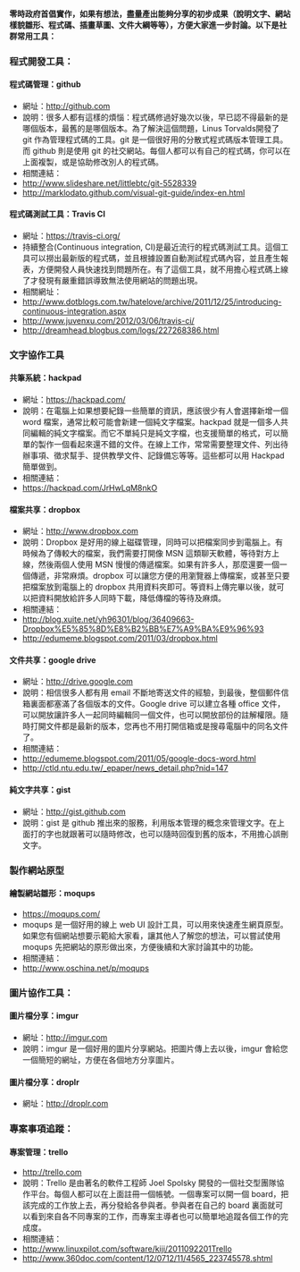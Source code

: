 <div class="ui stacked segment">
<h4>零時政府首倡實作，如果有想法，盡量產出能夠分享的初步成果（說明文字、網站樣貌雛形、程式碼、插畫草圖、文件大綱等等），方便大家進一步討論。以下是社群常用工具：</h4>
</div>

### <i class="keyboard icon"></i>程式開發工具：

#### 程式碼管理：github
* 網址：http://github.com
* 說明：很多人都有這樣的煩惱：程式碼修過好幾次以後，早已認不得最新的是哪個版本，最舊的是哪個版本。為了解決這個問題，Linus Torvalds開發了 git 作為管理程式碼的工具。git 是一個很好用的分散式程式碼版本管理工具。而 github 則是使用 git 的社交網站。每個人都可以有自己的程式碼，你可以在上面複製，或是協助修改別人的程式碼。
* 相關連結：
* http://www.slideshare.net/littlebtc/git-5528339
* http://marklodato.github.com/visual-git-guide/index-en.html

#### 程式碼測試工具：Travis CI
* 網址：https://travis-ci.org/
* 持續整合(Continuous integration, CI)是最近流行的程式碼測試工具。這個工具可以撈出最新版的程式碼，並且根據設置自動測試程式碼內容，並且產生報表，方便開發人員快速找到問題所在。有了這個工具，就不用擔心程式碼上線了才發現有嚴重錯誤導致無法使用網站的問題出現。
* 相關網址：
* http://www.dotblogs.com.tw/hatelove/archive/2011/12/25/introducing-continuous-integration.aspx
* http://www.juvenxu.com/2012/03/06/travis-ci/
* http://dreamhead.blogbus.com/logs/227268386.html

<div class="ui horizontal icon divider">
  <i class="code icon"></i>
</div>




### <i class="pencil icon"></i>文字協作工具

#### 共筆系統：hackpad

* 網址：https://hackpad.com/
* 說明：在電腦上如果想要紀錄一些簡單的資訊，應該很少有人會選擇新增一個 word 檔案，通常比較可能會新建一個純文字檔案。hackpad 就是一個多人共同編輯的純文字檔案。而它不單純只是純文字檔，也支援簡單的格式，可以簡單的製作一個看起來還不錯的文件。在線上工作，常常需要整理文件、列出待辦事項、徵求幫手、提供教學文件、記錄備忘等等。這些都可以用 Hackpad 簡單做到。
* 相關連結：
* https://hackpad.com/JrHwLqM8nkO

#### 檔案共享：dropbox
* 網址：http://www.dropbox.com
* 說明：Dropbox 是好用的線上磁碟管理，同時可以把檔案同步到電腦上。有時候為了傳較大的檔案，我們需要打開像 MSN 這類聊天軟體，等待對方上線，然後兩個人使用 MSN 慢慢的傳遞檔案。如果有許多人，那麼還要一個一個傳遞，非常麻煩。dropbox 可以讓您方便的用瀏覽器上傳檔案，或甚至只要把檔案放到電腦上的 dropbox 共用資料夾即可。等資料上傳完畢以後，就可以把資料開放給許多人同時下載，降低傳檔的等待及麻煩。
* 相關連結：
* http://blog.xuite.net/yh96301/blog/36409663-Dropbox%E5%85%8D%E8%B2%BB%E7%A9%BA%E9%96%93
* http://edumeme.blogspot.com/2011/03/dropbox.html


#### 文件共享：google drive

* 網址：http://drive.google.com
* 說明：相信很多人都有用 email 不斷地寄送文件的經驗，到最後，整個郵件信箱裏面都塞滿了各個版本的文件。Google drive 可以建立各種 office 文件，可以開放讓許多人一起同時編輯同一個文件，也可以開放部份的註解權限。隨時打開文件都是最新的版本，您再也不用打開信箱或是搜尋電腦中的同名文件了。
* 相關連結：
* http://edumeme.blogspot.com/2011/05/google-docs-word.html
* http://ctld.ntu.edu.tw/_epaper/news_detail.php?nid=147

#### 純文字共享：gist
* 網址：http://gist.github.com
* 說明：gist 是 github 推出來的服務，利用版本管理的概念來管理文字。在上面打的字也就跟著可以隨時修改，也可以隨時回復到舊的版本，不用擔心誤刪文字。


<div class="ui horizontal icon divider">
  <i class="code icon"></i>
</div>

### <i class="desktop icon"></i>製作網站原型

#### 繪製網站雛形：moqups
* https://moqups.com/
* moqups 是一個好用的線上 web UI 設計工具，可以用來快速產生網頁原型。如果您有個網站想要示範給大家看，讓其他人了解您的想法，可以嘗試使用 moqups 先把網站的原形做出來，方便後續和大家討論其中的功能。
* 相關連結：
* http://www.oschina.net/p/moqups

<div class="ui horizontal icon divider">
  <i class="code icon"></i>
</div>


### <i class="photo icon"></i>圖片協作工具：

#### 圖片檔分享：imgur
* 網址：http://imgur.com
* 說明：imgur 是一個好用的圖片分享網站。把圖片傳上去以後，imgur 會給您一個簡短的網址，方便在各個地方分享圖片。

#### 圖片檔分享：droplr
* 網址：http://droplr.com

<div class="ui horizontal icon divider">
  <i class="code icon"></i>
</div>

### <i class="ordered list icon"></i>專案事項追蹤：

#### 專案管理：trello
* http://trello.com
* 說明：Trello 是由著名的軟件工程師 Joel Spolsky 開發的一個社交型團隊協作平台。每個人都可以在上面註冊一個帳號。一個專案可以開一個 board，把該完成的工作放上去，再分發給各參與者。參與者在自己的 board 裏面就可以看到來自各不同專案的工作，而專案主導者也可以簡單地追蹤各個工作的完成度。
* 相關連結：    
* http://www.linuxpilot.com/software/kiji/2011092201Trello
* http://www.360doc.com/content/12/0712/11/4565_223745578.shtml

